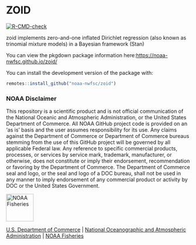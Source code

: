 
<!-- README.md is generated from README.Rmd. Please edit that file -->

# ZOID

<!-- badges: start -->
[![R-CMD-check](https://github.com/noaa-nwfsc/zoid/actions/workflows/R-CMD-check.yaml/badge.svg)](https://github.com/noaa-nwfsc/zoid/actions/workflows/R-CMD-check.yaml)
<!-- badges: end -->

zoid implements zero-and-one inflated Dirichlet regression (also known
as trinomial mixture models) in a Bayesian framework (Stan)

You can view the pkgdown package information
here:<https://noaa-nwfsc.github.io/zoid/>

You can install the development version of the package with:

``` r
remotes::install_github("noaa-nwfsc/zoid")
```

### NOAA Disclaimer

This repository is a scientific product and is not official
communication of the National Oceanic and Atmospheric Administration, or
the United States Department of Commerce. All NOAA GitHub project code
is provided on an ‘as is’ basis and the user assumes responsibility for
its use. Any claims against the Department of Commerce or Department of
Commerce bureaus stemming from the use of this GitHub project will be
governed by all applicable Federal law. Any reference to specific
commercial products, processes, or services by service mark, trademark,
manufacturer, or otherwise, does not constitute or imply their
endorsement, recommendation or favoring by the Department of Commerce.
The Department of Commerce seal and logo, or the seal and logo of a DOC
bureau, shall not be used in any manner to imply endorsement of any
commercial product or activity by DOC or the United States Government.

<img src="https://raw.githubusercontent.com/nmfs-general-modeling-tools/nmfspalette/main/man/figures/noaa-fisheries-rgb-2line-horizontal-small.png" height="75" alt="NOAA Fisheries">

[U.S. Department of Commerce](https://www.commerce.gov/) \| [National
Oceanographic and Atmospheric Administration](https://www.noaa.gov) \|
[NOAA Fisheries](https://www.fisheries.noaa.gov/)
